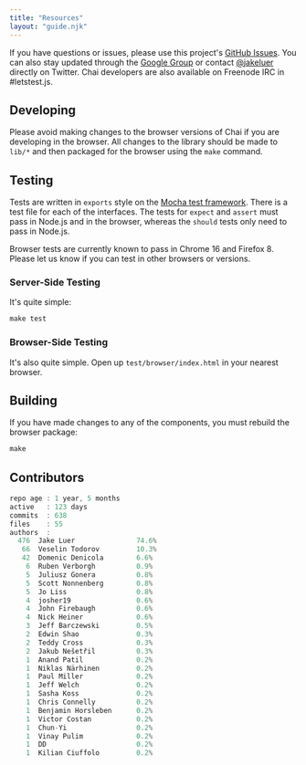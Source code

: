 ```yaml
---
title: "Resources"
layout: "guide.njk"
---
```


If you have questions or issues, please use this project's [GitHub Issues](https://github.com/chaijs/chai/issues). You can also stay updated through the [Google Group](https://groups.google.com/g/chaijs) or contact [@jakeluer](https://twitter.com/jakeluer) directly on Twitter. Chai developers are also available on Freenode IRC in #letstest.js.

## Developing

Please avoid making changes to the browser versions of Chai if you are developing in the browser. All changes to the library should be made to `lib/*` and then packaged for the browser using the `make` command.

## Testing

Tests are written in `exports` style on the [Mocha test framework](https://mochajs.org/). There is a test file for each of the interfaces. The tests for `expect` and `assert` must pass in Node.js and in the browser, whereas the `should` tests only need to pass in Node.js.

Browser tests are currently known to pass in Chrome 16 and Firefox 8. Please let us know if you can test in other browsers or versions.

### Server-Side Testing

It's quite simple:

```js
make test
```

### Browser-Side Testing

It's also quite simple. Open up `test/browser/index.html` in your nearest browser.

## Building

If you have made changes to any of the components, you must rebuild the browser package:

```js
make
```

## Contributors

```js
repo age : 1 year, 5 months
active   : 123 days
commits  : 638
files    : 55
authors  :
  476  Jake Luer               74.6%
   66  Veselin Todorov         10.3%
   42  Domenic Denicola        6.6%
    6  Ruben Verborgh          0.9%
    5  Juliusz Gonera          0.8%
    5  Scott Nonnenberg        0.8%
    5  Jo Liss                 0.8%
    4  josher19                0.6%
    4  John Firebaugh          0.6%
    4  Nick Heiner             0.6%
    3  Jeff Barczewski         0.5%
    2  Edwin Shao              0.3%
    2  Teddy Cross             0.3%
    2  Jakub Nešetřil          0.3%
    1  Anand Patil             0.2%
    1  Niklas Närhinen         0.2%
    1  Paul Miller             0.2%
    1  Jeff Welch              0.2%
    1  Sasha Koss              0.2%
    1  Chris Connelly          0.2%
    1  Benjamin Horsleben      0.2%
    1  Victor Costan           0.2%
    1  Chun-Yi                 0.2%
    1  Vinay Pulim             0.2%
    1  DD                      0.2%
    1  Kilian Ciuffolo         0.2%
```
